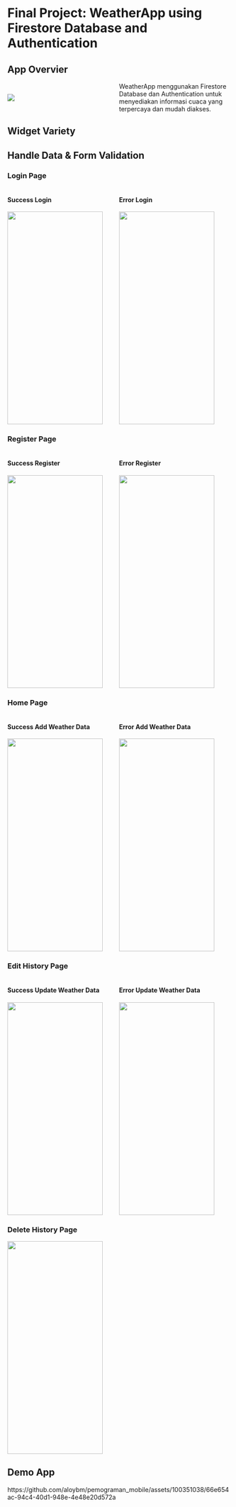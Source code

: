 <h1>Final Project: WeatherApp using Firestore Database and Authentication</h1>

<h2>App Overvier</h2>
<div style="display: flex; align-items: center;">
  <div style="flex: 1;">
    <img src="https://github.com/aloybm/pemograman_mobile/assets/100351038/221328f7-9ffb-4e06-a2fb-33505adaa1fd">
  </div>
  <div style="flex: 1;">
    WeatherApp menggunakan Firestore Database dan Authentication untuk menyediakan informasi cuaca yang terpercaya dan mudah diakses.
  </div>
</div>

<h2>Widget Variety </h2>
<h2>Handle Data & Form Validation</h2>
<h3>Login Page </h3>
<div style="display: flex; flex-direction: row; align-items: center;">
  <div style="flex: 1;">
    <h4>Success Login</h4>
    <img src="https://github.com/aloybm/pemograman_mobile/assets/100351038/e0958c4a-a117-439c-901f-2951bc69000a" width="215" height="480">
  </div>
  <div style="flex: 1;">
    <h4>Error Login</h4>
    <img src="https://github.com/aloybm/pemograman_mobile/assets/100351038/822d3c99-7a9c-4c3e-83c9-8a5c2ed097f8" width="215" height="480">
  </div>
</div>
<h3>Register Page </h3>
<div style="display: flex; flex-direction: row; align-items: center;">
  <div style="flex: 1;">
    <h4>Success Register</h4>
    <img src="https://github.com/aloybm/pemograman_mobile/assets/100351038/097828ef-6851-43bc-a57f-0a97f986cf47" width="215" height="480">
  </div>
  <div style="flex: 1;">
    <h4>Error Register</h4>
    <img src="https://github.com/aloybm/pemograman_mobile/assets/100351038/29b3f383-e49e-4060-b5f6-e2cab321acfb" width="215" height="480">
  </div>
</div>
<h3>Home Page </h3>
<div style="display: flex; flex-direction: row; align-items: center;">
  <div style="flex: 1;">
    <h4>Success Add Weather Data</h4>
    <img src="https://github.com/aloybm/pemograman_mobile/assets/100351038/d3e3785b-d2fa-473b-be61-6fefce30ef04" width="215" height="480">
  </div>
  <div style="flex: 1;">
    <h4>Error Add Weather Data</h4>
    <img src="https://github.com/aloybm/pemograman_mobile/assets/100351038/c50068ca-b196-44d7-b66d-2b7d4a8e6ce6" width="215" height="480">
  </div>
</div>
<h3>Edit History Page </h3>
<div style="display: flex; flex-direction: row; align-items: center;">
  <div style="flex: 1;">
    <h4>Success Update Weather Data</h4>
    <img src="https://github.com/aloybm/pemograman_mobile/assets/100351038/81e0f1fe-02fd-4480-aea8-2d91b74dd8f5" width="215" height="480">
  </div>
  <div style="flex: 1;">
    <h4>Error Update Weather Data</h4>
    <img src="https://github.com/aloybm/pemograman_mobile/assets/100351038/e12c3cac-03a3-40a6-bbcc-e4fa77a4f4bb" width="215" height="480">
  </div>
</div>
<h3>Delete History Page </h3>
<div style="display: flex; ">
    <img src="https://github.com/aloybm/pemograman_mobile/assets/100351038/7f00e81a-2f06-4214-8470-7ac22f8f952f" width="215" height="480">
</div>

<h2>Demo App</h2>
https://github.com/aloybm/pemograman_mobile/assets/100351038/66e654ac-94c4-40d1-948e-4e48e20d572a
